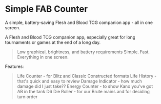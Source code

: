 # Simple FAB Counter

A simple, battery-saving Flesh and Blood TCG companion app - all in one screen.

A Flesh and Blood TCG companion app, especially great for long tournaments or games at the end of a long day. 

> Low graphical, brightness, and battery requirements
> Simple. Fast. Everything in one screen.

Features:
> Life Counter - for Blitz and Classic Constructed formats
> Life History - that's quick and easy to review
> Damage Indicator - how much damage did I just take??
> Energy Counter - to show Kano you've got AB in the tank
> D6 Die Roller - for our Brute mains and for deciding turn order